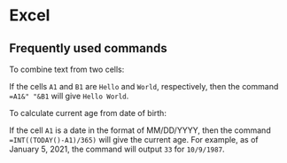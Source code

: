# Excel

## Frequently used commands <a name="Frequently-used-commands"></a>

To combine text from two cells:

If the cells `A1` and `B1` are `Hello` and `World`, respectively, then the command `=A1&" "&B1` will give `Hello World`.

To calculate current age from date of birth:

If the cell `A1` is a date in the format of MM/DD/YYYY, then the command `=INT((TODAY()-A1)/365)` will give the current age. For example, as of January 5, 2021, the command will output `33` for `10/9/1987`.

